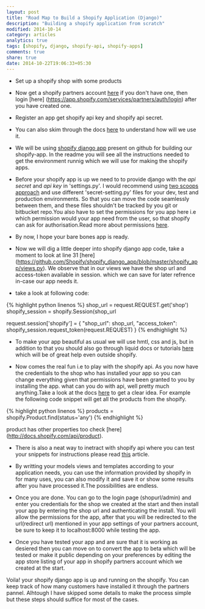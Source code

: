 ```yaml
---
layout: post
title: "Road Map to Build a Shopify Application (Django)"
description: "Building a shopify application from scratch"
modified: 2014-10-14
category: articles
analytics: true
tags: [shopify, django, shopify-api, shopify-apps]
comments: true
share: true
date: 2014-10-22T19:06:33+05:30
---
```

* Set up a shopify shop with some products

* Now get a shopify partners account [here](http://www.shopify.in/partners) if you don't have one, then login [here] (https://app.shopify.com/services/partners/auth/login) after you have created one.

* Register an app get shopify api key and shopify api secret.

* You can also skim through the docs [here](http://docs.shopify.com/api/authentication/oauth) to understand how will we use it.

* We will be using [shopify django app](https://github.com/shopify/shopify_django_app) present on github for building our shopify-app.
In the readme you will see all the instructions needed to get the environment runnig which we will use for making the shopify apps.

* Before your shopify app is up we need to to provide django with the *api secret* and *api key* in 'settings.py'. I would recommend using [two scoops approach](http://twoscoopspress.org/products/two-scoops-of-django-1-6) and use different 'secret-setting.py' files for your dev, test and production environments. So that you can move the code seamlessly between them, and these files shouldn't be tracked by you git or bitbucket repo.You also have to set the permissions for you app here i.e which permission would your app need from the user, so that shopify can ask for authorisation.Read more about permissions [here](http://docs.shopify.com/api/authentication/oauth).

* By now, I hope your bare bones app is ready.

* Now we will dig a little deeper into shopify django app code, take a moment to look at line 31 [here] (https://github.com/Shopify/shopify_django_app/blob/master/shopify_app/views.py). We observe that in our views we have the shop url and access-token available in session. which we can save for later refrence in-case our app needs it.

* take a look at following code:

{% highlight python linenos %}
shop_url = request.REQUEST.get('shop')
shopify_session = shopify.Session(shop_url

request.session['shopify'] = {
	"shop_url": shop_url,
	"access_token": shopify_session.request_token(request.REQUEST)
}
{% endhighlight %}

* To make your app beautiful as usual we will use hmtl, css and js, but in addition to that you should also go through liquid docs or tutorials [here](http://docs.shopify.com/themes/liquid-documentation/basics) which will be of great help even outside shopify.

* Now comes the real fun i.e to play with the shopify api. As you now have the credentials to the shop who has installed your app so you can change everything given that permissions have been granted to you by installing the app. what can you do with api, well pretty much anything.Take a look at the docs [here](http://docs.shopify.com/api) to get a clear idea. For example the following code snippet will get all the products from the shopify. 

{% highlight python linenos %}
products = shopify.Product.find(status='any')
{% endhighlight %}

product has other properties too check [here] (http://docs.shopify.com/api/product).

* There is also a neat way to inetract with shopify api where you can test your snippets for instructions please read [this]( http://docs.shopify.com/api/introduction/using-the-api-console) article.

* By writting your models views and templates according to your application needs, you can use the information provided by shopify in for many uses, you can also modify it and save it or show some results after you have processed it.The possibilities are endless.

* Once you are done. You can go to the login page (shopurl/admin) and enter you credentials for the shop we created at the start and then install your app by entering the shop url and authenticating the install. You will allow the permissions for the app, after that you will be redirected to the url(redirect url) mentioned in your app settings of your partners account, be sure to keep it to localhost:8000 while testing the app.

* Once you have tested your app  and are sure that it is working as desiered then you can move on to convert the app to beta which will be tested or make it public depending on your preferences by editing the app store listing of your app in shopify partners account which we created at the start.

Voila! your shopify django app is up and running on the shopify. You can keep track of how many customers have installed it through the partners pannel. Alhtough I have skipped some details to make the process simple but these steps should suffice for most of the cases.



